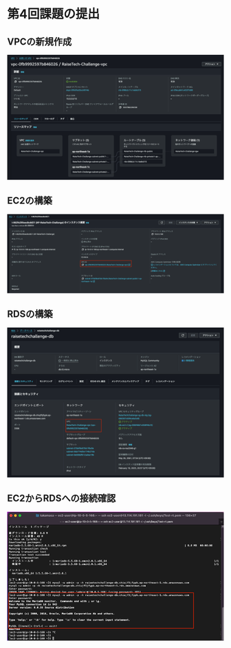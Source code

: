 # 第4回課題の提出

## VPCの新規作成

![VPCの新規作成エビデンス](/Image/lecture04/VPC.png)

## EC2の構築

![EC2の構築エビデンス](/Image/lecture04/EC2.png)

## RDSの構築

![RDSの構築エビデンス](/Image/lecture04/RDS.png)

## EC2からRDSへの接続確認

![EC2からRDSへ接続確認エビデンス](/Image/lecture04/connectEC2toRDS.png)